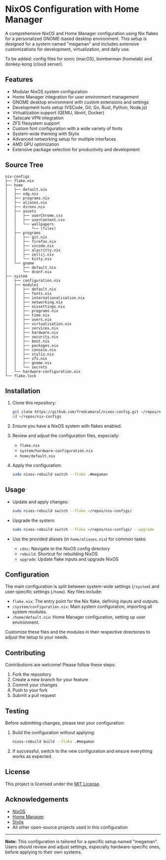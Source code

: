 # NixOS Configuration with Home Manager

A comprehensive NixOS and Home Manager configuration using Nix flakes for a personalized GNOME-based desktop environment. This setup is designed for a system named "megaman" and includes extensive customizations for development, virtualization, and daily use.

To be added: config files for sonic (macOS), bomberman (homelab) and donkey-kong (cloud server).

## Features

- Modular NixOS system configuration
- Home Manager integration for user environment management
- GNOME desktop environment with custom extensions and settings
- Development tools setup (VSCode, Git, Go, Rust, Python, Node.js)
- Virtualization support (QEMU, libvirt, Docker)
- Tailscale VPN integration
- ZFS filesystem support
- Custom font configuration with a wide variety of fonts
- System-wide theming with Stylix
- Advanced networking setup for multiple interfaces
- AMD GPU optimization
- Extensive package selection for productivity and development

## Source Tree

```
nix-configs
├── flake.nix
├── home
│   ├── default.nix
│   ├── xdg.nix
│   ├── programs.nix
│   ├── aliases.nix
│   ├── direnv.nix
│   ├── assets
│   │   ├── userChrome.css
│   │   ├── userContent.css
│   │   └── wallpapers
│   │       └── (files)
│   ├── programs
│   │   ├── git.nix
│   │   ├── firefox.nix
│   │   ├── vscode.nix
│   │   ├── alacritty.nix
│   │   ├── zellij.nix
│   │   └── kitty.nix
│   └── gnome
│       ├── default.nix
│       └── dconf.nix
├── system
│   ├── configuration.nix
│   ├── modules
│   │   ├── default.nix
│   │   ├── fonts.nix
│   │   ├── internationalisation.nix
│   │   ├── networking.nix
│   │   ├── nixsettings.nix
│   │   ├── programs.nix
│   │   ├── time.nix
│   │   ├── users.nix
│   │   ├── virtualisation.nix
│   │   ├── services.nix
│   │   ├── hardware.nix
│   │   ├── security.nix
│   │   ├── boot.nix
│   │   ├── packages.nix
│   │   ├── console.nix
│   │   ├── stylix.nix
│   │   ├── zfs.nix
│   │   ├── gnome.nix
│   │   └── secrets
│   └── hardware-configuration.nix
└── flake.lock
```

## Installation

1. Clone this repository:

   ```bash
   git clone https://github.com/fredcamaral/nixos-config.git ~/repos/nix-configs # opinionated repo location for aliases
   cd ~/repos/nix-configs
   ```

2. Ensure you have a NixOS system with flakes enabled.

3. Review and adjust the configuration files, especially:
   - `flake.nix`
   - `system/hardware-configuration.nix`
   - `home/default.nix`

4. Apply the configuration:

   ```bash
   sudo nixos-rebuild switch --flake .#megaman
   ```

## Usage

- Update and apply changes:

  ```bash
  sudo nixos-rebuild switch --flake ~/repos/nix-configs/
  ```

- Upgrade the system:

  ```bash
  sudo nixos-rebuild switch --flake ~/repos/nix-configs/ --upgrade
  ```

- Use the provided aliases (in `home/aliases.nix`) for common tasks:
  - `cdnc`: Navigate to the NixOS config directory
  - `rebuild`: Shortcut for rebuilding NixOS
  - `upgrade`: Update flake inputs and upgrade NixOS

## Configuration

The main configuration is split between system-wide settings (`/system`) and user-specific settings (`/home`). Key files include:

- `flake.nix`: The entry point for the Nix flake, defining inputs and outputs.
- `/system/configuration.nix`: Main system configuration, importing all system modules.
- `/home/default.nix`: Home Manager configuration, setting up user environment.

Customize these files and the modules in their respective directories to adjust the setup to your needs.

## Contributing

Contributions are welcome! Please follow these steps:

1. Fork the repository
2. Create a new branch for your feature
3. Commit your changes
4. Push to your fork
5. Submit a pull request

## Testing

Before submitting changes, please test your configuration:

1. Build the configuration without applying:

   ```bash
   nixos-rebuild build --flake .#megaman
   ```

2. If successful, switch to the new configuration and ensure everything works as expected.

## License

This project is licensed under the [MIT License](LICENSE).

## Acknowledgements

- [NixOS](https://nixos.org/)
- [Home Manager](https://github.com/nix-community/home-manager)
- [Stylix](https://github.com/danth/stylix)
- All other open-source projects used in this configuration

---

**Note:** This configuration is tailored for a specific setup named "megaman". Users should review and adjust settings, especially hardware-specific ones, before applying to their own systems.
